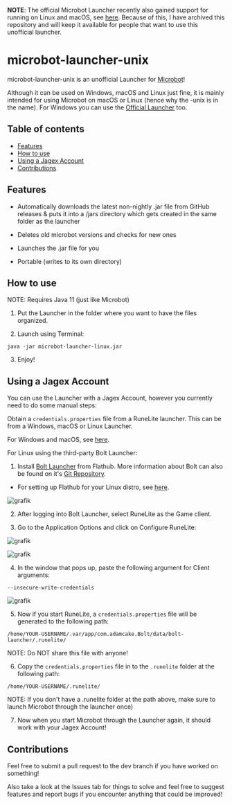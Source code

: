 **NOTE**: The official Microbot Launcher recently also gained support for running on Linux and macOS, see [here](https://themicrobot.com/index.html). Because of this, I have archived this repository and will keep it available for people that want to use this unofficial launcher.

# microbot-launcher-unix

microbot-launcher-unix is an unofficial Launcher for [Microbot](https://github.com/chsami/microbot)!

Although it can be used on Windows, macOS and Linux just fine, it is mainly intended for using Microbot on macOS or Linux (hence why the -unix is in the name). For Windows you can use the [Official Launcher](https://themicrobot.com/) too.

## Table of contents
- [Features](#features)
- [How to use](#how-to-use)
- [Using a Jagex Account](#using-a-jagex-account)
- [Contributions](#contributions)

## Features
- Automatically downloads the latest non-nightly .jar file from GitHub releases & puts it into a /jars directory which gets created in the same folder as the launcher

- Deletes old microbot versions and checks for new ones
  
- Launches the .jar file for you

- Portable (writes to its own directory)

## How to use
NOTE: Requires Java 11 (just like Microbot)

1. Put the Launcher in the folder where you want to have the files organized.
   
2. Launch using Terminal:
```
java -jar microbot-launcher-linux.jar
```

3. Enjoy!

## Using a Jagex Account
You can use the Launcher with a Jagex Account, however you currently need to do some manual steps:

Obtain a `credentials.properties` file from a RuneLite launcher. This can be from a Windows, macOS or Linux Launcher. 

For Windows and macOS, see [here](https://github.com/runelite/runelite/wiki/Using-Jagex-Accounts).

For Linux using the third-party Bolt Launcher:

1. Install [Bolt Launcher](https://flathub.org/apps/com.adamcake.Bolt) from Flathub. More information about Bolt can also be found on it's [Git Repository](https://github.com/adamcake/Bolt?tab=readme-ov-file#table-of-contents).

- For setting up Flathub for your Linux distro, see [here](https://flathub.org/setup).

![grafik](https://github.com/user-attachments/assets/4ff433fe-a889-4d31-907f-59448105c288)

2. After logging into Bolt Launcher, select RuneLite as the Game client.

3. Go to the Application Options and click on Configure RuneLite:

![grafik](https://github.com/user-attachments/assets/169546ca-a6e6-49db-99d0-8d7c0eaaa631)

![grafik](https://github.com/user-attachments/assets/b1922d08-05c4-426c-8180-a6b4b7819d0c)

4. In the window that pops up, paste the following argument for Client arguments:
```
--insecure-write-credentials
```

![grafik](https://github.com/user-attachments/assets/3c99760e-85dd-44a4-9782-2204a7b9ee7c)

5. Now if you start RuneLite, a `credentials.properties` file will be generated to the following path: 
```
/home/YOUR-USERNAME/.var/app/com.adamcake.Bolt/data/bolt-launcher/.runelite/
```

NOTE: Do NOT share this file with anyone!

6. Copy the `credentials.properties` file in to the `.runelite` folder at the following path: 
```
/home/YOUR-USERNAME/.runelite/
```

NOTE: If you don't have a .runelite folder at the path above, make sure to launch Microbot through the launcher once)

7. Now when you start Microbot through the Launcher again, it should work with your Jagex Account!

## Contributions
Feel free to submit a pull request to the dev branch if you have worked on something! 

Also take a look at the Issues tab for things to solve and feel free to suggest features and report bugs if you encounter anything that could be improved!
